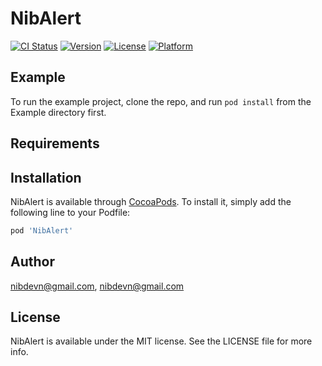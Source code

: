 # NibAlert

[![CI Status](https://img.shields.io/travis/nibdevn@gmail.com/NibAlert.svg?style=flat)](https://travis-ci.org/nibdevn@gmail.com/NibAlert)
[![Version](https://img.shields.io/cocoapods/v/NibAlert.svg?style=flat)](https://cocoapods.org/pods/NibAlert)
[![License](https://img.shields.io/cocoapods/l/NibAlert.svg?style=flat)](https://cocoapods.org/pods/NibAlert)
[![Platform](https://img.shields.io/cocoapods/p/NibAlert.svg?style=flat)](https://cocoapods.org/pods/NibAlert)

## Example

To run the example project, clone the repo, and run `pod install` from the Example directory first.

## Requirements

## Installation

NibAlert is available through [CocoaPods](https://cocoapods.org). To install
it, simply add the following line to your Podfile:

```ruby
pod 'NibAlert'
```

## Author

nibdevn@gmail.com, nibdevn@gmail.com

## License

NibAlert is available under the MIT license. See the LICENSE file for more info.
